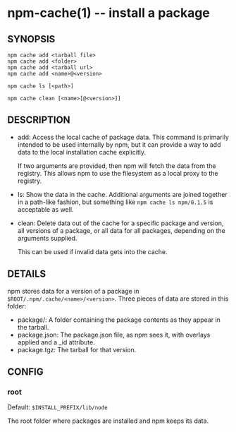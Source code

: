 npm-cache(1) -- install a package
===================================

## SYNOPSIS

    npm cache add <tarball file>
    npm cache add <folder>
    npm cache add <tarball url>
    npm cache add <name>@<version>

    npm cache ls [<path>]

    npm cache clean [<name>[@<version>]]

## DESCRIPTION

* add:
  Access the local cache of package data.  This command is primarily
  intended to be used internally by npm, but it can provide a way to
  add data to the local installation cache explicitly.

  If two arguments are provided, then npm will fetch the data from the
  registry.  This allows npm to use the filesystem as a local proxy to
  the registry.

* ls:
  Show the data in the cache.  Additional arguments are joined together
  in a path-like fashion, but something like `npm cache ls npm/0.1.5` is
  acceptable as well.

* clean:
  Delete data out of the cache for a specific package and version, all
  versions of a package, or all data for all packages, depending on the
  arguments supplied.

  This can be used if invalid data gets into the cache.

## DETAILS

npm stores data for a version of a package in
`$ROOT/.npm/.cache/<name>/<version>`.  Three pieces of data are stored
in this folder:

* package/:
  A folder containing the package contents as they appear in the tarball.
* package.json:
  The package.json file, as npm sees it, with overlays applied and a _id attribute.
* package.tgz:
  The tarball for that version.

## CONFIG

### root

Default: `$INSTALL_PREFIX/lib/node`

The root folder where packages are installed and npm keeps its data.
